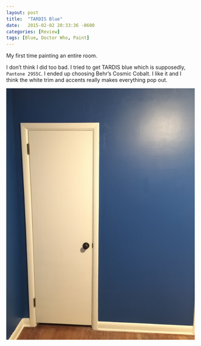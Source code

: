 ```yaml
---
layout: post
title:  "TARDIS Blue"
date:   2015-02-02 20:33:36 -0600
categories: [Review]
tags: [Blue, Doctor Who, Paint]
---
```


My first time painting an entire room.

I don’t think I did too bad. I tried to get TARDIS blue which is supposedly, `Pantone 2955C`. I ended up choosing Behr’s Cosmic Cobalt. I like it and I think the white trim and accents really makes everything pop out.

![pic](/assets/2015/02/img_0159.jpg)

